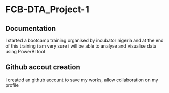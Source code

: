 # FCB-DTA_Project-1
## Documentation
I started a bootcamp training organised by incubator nigeria and at the end of this training i am very sure i will be able to analyse and visualise data using PowerBI tool

## Github accout creation
I created an github account to save my works, allow collaboration on my profile 
